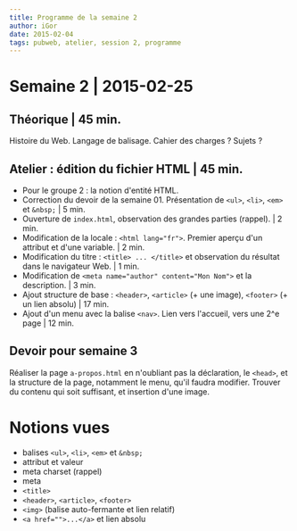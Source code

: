 ```yaml
---
title: Programme de la semaine 2
author: iGor
date: 2015-02-04
tags: pubweb, atelier, session 2, programme 
---
```


# Semaine 2 | 2015-02-25

## Théorique | 45 min.

Histoire du Web. Langage de balisage. Cahier des charges ? Sujets ?

## Atelier : édition du fichier HTML | 45 min.

  - Pour le groupe 2 : la notion d'entité HTML. 
  - Correction du devoir de la semaine 01. Présentation de `<ul>`, `<li>`, `<em>` et `&nbsp;` | 5 min.
  - Ouverture de `index.html`, observation des grandes parties (rappel). | 2 min.
  - Modification de la locale : `<html lang="fr">`. Premier aperçu d'un attribut et d'une variable. | 2 min.
  - Modification du titre : `<title> ... </title>` et observation du résultat dans le navigateur Web. | 1 min.
  - Modification de `<meta name="author" content="Mon Nom">` et la description. | 3 min.
  - Ajout structure de base : `<header>`, `<article>` (+ une image), `<footer>` (+ un lien absolu) | 17 min.
  - Ajout d'un menu avec la balise `<nav>`. Lien vers l'accueil, vers une 2^e page | 12 min.

## Devoir pour semaine 3

  Réaliser la page `a-propos.html` en n'oubliant pas la déclaration, le `<head>`, et la structure de la page, notamment le menu, qu'il faudra modifier. Trouver du contenu qui soit suffisant, et insertion d'une image.

# Notions vues

  * balises `<ul>`, `<li>`, `<em>` et `&nbsp;`
  * attribut et valeur
  * meta charset (rappel)
  * meta
  * `<title>`
  * `<header>`, `<article>`, `<footer>`
  * `<img>` (balise auto-fermante et lien relatif)
  * `<a href="">...</a>` et lien absolu
